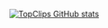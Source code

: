 [![TopClips GitHub stats](https://github-readme-stats.vercel.app/api?username=topclips)](https://github.com/topclips/github-readme-stats)
